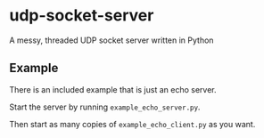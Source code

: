 # udp-socket-server
A messy, threaded UDP socket server written in Python

## Example

There is an included example that is just an echo server.

Start the server by running `example_echo_server.py`.

Then start as many copies of `example_echo_client.py` as you want.